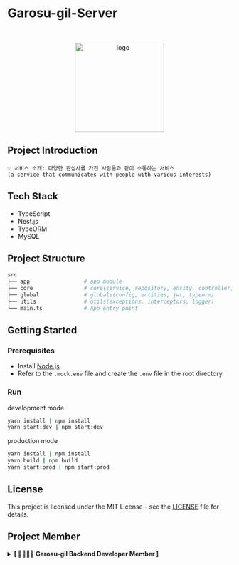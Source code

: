 # Garosu-gil-Server

<br />
<p align="center">
  <img src="https://user-images.githubusercontent.com/81291090/194049853-df1e6fca-482b-4847-91ca-c5aac51d81b9.png" alt="logo" width="200px" />
</p>

## Project Introduction

```
💡 서비스 소개: 다양한 관심사를 가진 사람들과 같이 소통하는 서비스
(a service that communicates with people with various interests)
```

## Tech Stack

- TypeScript
- Nest.js
- TypeORM
- MySQL

## Project Structure

```bash
src
├── app                 # app module
├── core                # core(service, repository, entity, controller, module logic)
├── global              # globals(config, entities, jwt, typeorm)
├── utils               # utils(exceptions, interceptors, logger)
└── main.ts             # App entry point
```

## Getting Started

### Prerequisites

- Install [Node.js](https://nodejs.org/).
- Refer to the `.mock.env` file and create the `.env` file in the root directory.

### Run

development mode

```bash
yarn install | npm install
yarn start:dev | npm start:dev
```

production mode

```bash
yarn install | npm install
yarn build | npm build
yarn start:prod | npm start:prod
```

## License

This project is licensed under the MIT License - see the [LICENSE](./LICENSE) file for details.

## Project Member

<details>
<summary><b>[ 👨‍👩‍👦‍👦 Garosu-gil Backend Developer Member ]</b> </summary>
<div markdown="1">

<details>
<summary>⌨️ Backend Developer ⌨️</summary>
<div class="Backend-developer">

| ![skmn3](https://images.weserv.nl/?url=https://avatars.githubusercontent.com/u/81291090?s=400&v=4"?v=4&h=250&w=250&fit=cover&mask=circle&maxage=7d) | ![over1234](https://images.weserv.nl/?url=https://avatars.githubusercontent.com/u/80248568?v=4"?v=4&h=250&w=250&fit=cover&mask=circle&maxage=7d) |
| :-------------------------------------------------------------------------------------------------------------------------------------------------: | :--------------------------------------------------------------------------------------------------------------------------------------------: |
|                                                         [박상진](https://github.com/skmn3)                                                          |                                                      [정현우](https://github.com/over1234)                                                       |

</div>
</details>

